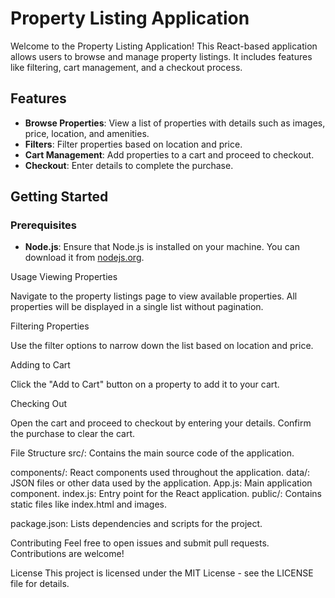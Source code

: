 # Property Listing Application

Welcome to the Property Listing Application! This React-based application allows users to browse and manage property listings. It includes features like filtering, cart management, and a checkout process.

## Features

- **Browse Properties**: View a list of properties with details such as images, price, location, and amenities.
- **Filters**: Filter properties based on location and price.
- **Cart Management**: Add properties to a cart and proceed to checkout.
- **Checkout**: Enter details to complete the purchase.

## Getting Started

### Prerequisites

- **Node.js**: Ensure that Node.js is installed on your machine. You can download it from [nodejs.org](https://nodejs.org/).

Usage
Viewing Properties

Navigate to the property listings page to view available properties. All properties will be displayed in a single list without pagination.

Filtering Properties

Use the filter options to narrow down the list based on location and price.

Adding to Cart

Click the "Add to Cart" button on a property to add it to your cart.

Checking Out

Open the cart and proceed to checkout by entering your details. Confirm the purchase to clear the cart.

File Structure
src/: Contains the main source code of the application.

components/: React components used throughout the application.
data/: JSON files or other data used by the application.
App.js: Main application component.
index.js: Entry point for the React application.
public/: Contains static files like index.html and images.

package.json: Lists dependencies and scripts for the project.

Contributing
Feel free to open issues and submit pull requests. Contributions are welcome!

License
This project is licensed under the MIT License - see the LICENSE file for details.